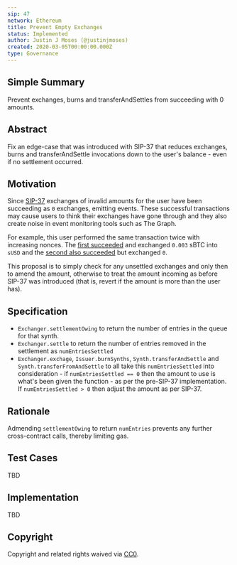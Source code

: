 ```yaml
---
sip: 47
network: Ethereum
title: Prevent Empty Exchanges
status: Implemented
author: Justin J Moses (@justinjmoses)
created: 2020-03-05T00:00:00.000Z
type: Governance
---
```


<!--You can leave these HTML comments in your merged SIP and delete the visible duplicate text guides, they will not appear and may be helpful to refer to if you edit it again. This is the suggested template for new SIPs. Note that an SIP number will be assigned by an editor. When opening a pull request to submit your SIP, please use an abbreviated title in the filename, `sip-draft_title_abbrev.md`. The title should be 44 characters or less.-->

## Simple Summary

<!--"If you can't explain it simply, you don't understand it well enough." Provide a simplified and layman-accessible explanation of the SIP.-->

Prevent exchanges, burns and transferAndSettles from succeeding with 0 amounts.

## Abstract

<!--A short (~200 word) description of the technical issue being addressed.-->

Fix an edge-case that was introduced with SIP-37 that reduces exchanges, burns and transferAndSettle invocations down to the user's balance - even if no settlement occurred.

## Motivation

<!--The motivation is critical for SIPs that want to change Synthetix. It should clearly explain why the existing protocol specification is inadequate to address the problem that the SIP solves. SIP submissions without sufficient motivation may be rejected outright.-->

Since [SIP-37](./sip-37.md) exchanges of invalid amounts for the user have been succeeding as `0` exchanges, emitting events. These successful transactions may cause users to think their exchanges have gone through and they also create noise in event monitoring tools such as The Graph.

For example, this user performed the same transaction twice with increasing nonces. The [first succeeded](https://etherscan.io/tx/0xe05e71203c2c703663a5df5d37ea1edd94e111b212de6153020cce9cedba6957) and exchanged `0.003` sBTC into `sUSD` and the [second also succeeded](https://etherscan.io/tx/0x481fbfaab71b15ef97b2830df7ff7601183c2b4a5530233392ce405da8b1e26c) but exchanged `0`.

This proposal is to simply check for any unsettled exchanges and only then to amend the amount, otherwise to treat the amount incoming as before SIP-37 was introduced (that is, revert if the amount is more than the user has).

## Specification

<!--The technical specification should describe the syntax and semantics of any new feature.-->

- `Exchanger.settlementOwing` to return the number of entries in the queue for that synth.
- `Exchanger.settle` to return the number of entries removed in the settlement as `numEntriesSettled`
- `Exchanger.exchage`, `Issuer.burnSynths`, `Synth.transferAndSettle` and `Synth.transferFromAndSettle` to all take this `numEntriesSettled` into consideration - if `numEntriesSettled == 0` then the amount to use is what's been given the function - as per the pre-SIP-37 implementation. If `numEntriesSettled > 0` then adjust the amount as per SIP-37.

## Rationale

<!--The rationale fleshes out the specification by describing what motivated the design and why particular design decisions were made. It should describe alternate designs that were considered and related work, e.g. how the feature is supported in other languages. The rationale may also provide evidence of consensus within the community, and should discuss important objections or concerns raised during discussion.-->

Admending `settlementOwing` to return `numEntries` prevents any further cross-contract calls, thereby limiting gas.

## Test Cases

<!--Test cases for an implementation are mandatory for SIPs but can be included with the implementation..-->

TBD

## Implementation

<!--The implementations must be completed before any SIP is given status "Implemented", but it need not be completed before the SIP is "Approved". While there is merit to the approach of reaching consensus on the specification and rationale before writing code, the principle of "rough consensus and running code" is still useful when it comes to resolving many discussions of API details.-->

TBD

## Copyright

Copyright and related rights waived via [CC0](https://creativecommons.org/publicdomain/zero/1.0/).